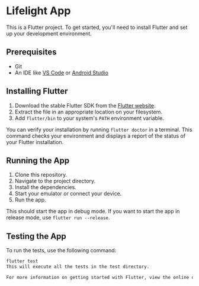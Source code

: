 # Lifelight App

This is a Flutter project. To get started, you'll need to install Flutter and set up your development environment.

## Prerequisites

- Git
- An IDE like [VS Code](https://code.visualstudio.com/) or [Android Studio](https://developer.android.com/studio)

## Installing Flutter

1. Download the stable Flutter SDK from the [Flutter website](https://flutter.dev/docs/get-started/install).
2. Extract the file in an appropriate location on your filesystem.
3. Add `flutter/bin` to your system's `PATH` environment variable.

You can verify your installation by running `flutter doctor` in a terminal. This command checks your environment and displays a report of the status of your Flutter installation.

## Running the App

1. Clone this repository.
2. Navigate to the project directory.
3. Install the dependencies.
4. Start your emulator or connect your device.
5. Run the app.

This should start the app in debug mode. If you want to start the app in release mode, use `flutter run --release`.

## Testing the App

To run the tests, use the following command:

```sh
flutter test
This will execute all the tests in the test directory.

For more information on getting started with Flutter, view the online documentation.

```